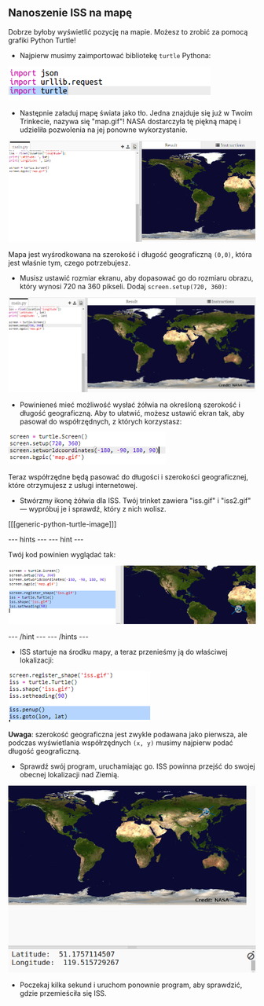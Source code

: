 ## Nanoszenie ISS na mapę

Dobrze byłoby wyświetlić pozycję na mapie. Możesz to zrobić za pomocą grafiki Python Turtle!

+ Najpierw musimy zaimportować bibliotekę `turtle` Pythona:

![zrzut ekranu](images/iss-turtle.png)

+ Następnie załaduj mapę świata jako tło. Jedna znajduje się już w Twoim Trinkecie, nazywa się "map.gif"! NASA dostarczyła tę piękną mapę i udzieliła pozwolenia na jej ponowne wykorzystanie. 

![zrzut ekranu](images/iss-map.png)

Mapa jest wyśrodkowana na szerokość i długość geograficzną `(0,0)`, która jest właśnie tym, czego potrzebujesz.

+ Musisz ustawić rozmiar ekranu, aby dopasować go do rozmiaru obrazu, który wynosi 720 na 360 pikseli. Dodaj `screen.setup(720, 360)`:

![zrzut ekranu](images/iss-setup.png)

+ Powinieneś mieć możliwość wysłać żółwia na określoną szerokość i długość geograficzną. Aby to ułatwić, możesz ustawić ekran tak, aby pasował do współrzędnych, z których korzystasz:

![zrzut ekranu](images/iss-world.png)

Teraz współrzędne będą pasować do długości i szerokości geograficznej, które otrzymujesz z usługi internetowej.

+ Stwórzmy ikonę żółwia dla ISS. Twój trinket zawiera "iss.gif" i "iss2.gif" — wypróbuj je i sprawdź, który z nich wolisz. 

[[[generic-python-turtle-image]]]

\--- hints \--- \--- hint \---

Twój kod powinien wyglądać tak:

![zrzut ekranu](images/iss-image.png)

\--- /hint \--- \--- /hints \---

+ ISS startuje na środku mapy, a teraz przenieśmy ją do właściwej lokalizacji:

![zrzut ekranu](images/iss-plot.png)

**Uwaga**: szerokość geograficzna jest zwykle podawana jako pierwsza, ale podczas wyświetlania współrzędnych `(x, y)` musimy najpierw podać długość geograficzną.

+ Sprawdź swój program, uruchamiając go. ISS powinna przejść do swojej obecnej lokalizacji nad Ziemią. 

![zrzut ekranu](images/iss-plotted.png)

+ Poczekaj kilka sekund i uruchom ponownie program, aby sprawdzić, gdzie przemieściła się ISS.